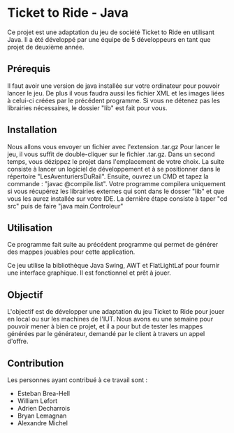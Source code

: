 # Ticket to Ride - Java

Ce projet est une adaptation du jeu de société Ticket to Ride en utilisant Java. 
Il a été développé par une équipe de 5 développeurs en tant que projet de deuxième année.

## Prérequis

Il faut avoir une version de java installée sur votre ordinateur pour pouvoir lancer le jeu.
De plus il vous faudra aussi les fichier XML et les images liées à celui-ci créées par le précédent programme.
Si vous ne détenez pas les librairies nécessaires, le dossier "lib" est fait pour vous.

## Installation

Nous allons vous envoyer un fichier avec l'extension .tar.gz
Pour lancer le jeu, il vous suffit de double-cliquer sur le fichier .tar.gz. 
Dans un second temps, vous dézippez le projet dans l'emplacement de votre choix. La suite consiste à lancer un logiciel de développement et à se positionner dans le répertoire "LesAventuriersDuRail". Ensuite, ouvrez un CMD et tapez la commande : "javac @compile.list". 
Votre programme compilera uniquement si vous récupérez les librairies externes qui sont dans le dosser "lib" et que vous les aurez installée sur votre IDE. La dernière étape consiste à taper "cd src" puis de faire "java main.Controleur"

## Utilisation
Ce programme fait suite au précédent programme qui permet de générer des mappes jouables pour cette application.

Ce jeu utilise la bibliothèque Java Swing, AWT et FlatLightLaf pour fournir une interface graphique. 
Il est fonctionnel et prêt à jouer.

## Objectif

L'objectif est de développer une adaptation du jeu Ticket to Ride pour jouer en local ou sur les machines de l'IUT.
Nous avons eu une semaine pour pouvoir mener à bien ce projet, et il a pour but de tester les mappes générées par le générateur,
demandé par le client à travers un appel d'offre.

## Contribution

Les personnes ayant contribué à ce travail sont : 
- Esteban Brea-Hell
- William Lefort
- Adrien Decharrois 
- Bryan Lemagnan
- Alexandre Michel